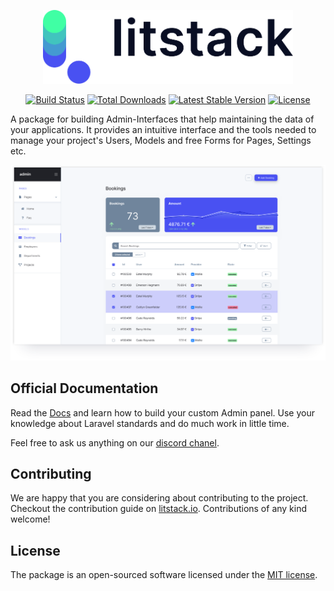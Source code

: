 <p align="center">
    <img width="400px" src="https://raw.githubusercontent.com/litstack/art/master/logo/png/litstack_logo.png">
</p>

<p align="center">
    <a href="https://github.com/litstack/litstack/actions"><img src="https://github.com/litstack/litstack/workflows/tests/badge.svg" alt="Build Status"></a>
    <a href="https://packagist.org/packages/litstack/litstack"><img src="https://img.shields.io/packagist/dt/litstack/litstack?color=%234951f2" alt="Total Downloads"></a>
    <a href="https://packagist.org/packages/litstack/litstack"><img src="https://img.shields.io/github/v/release/litstack/litstack?color=%2383c2ff&label=stable" alt="Latest Stable Version"></a>
    <a href="https://packagist.org/packages/litstack/litstack"><img src="https://img.shields.io/github/license/litstack/litstack?color=%2331c653" alt="License"></a>
</p>

A package for building Admin-Interfaces that help maintaining the data of your
applications. It provides an intuitive interface and the tools needed to manage
your project's Users, Models and free Forms for Pages, Settings etc.

![Interface](./docs/preview.png 'Interface')

## Official Documentation

Read the [Docs](https://litstack.io/docs) and learn how to build your custom
Admin panel. Use your knowledge about Laravel standards and do much work in
little time.

Feel free to ask us anything on our
[discord chanel](https://discord.gg/u4qpb5P).

## Contributing

We are happy that you are considering about contributing to the project.
Checkout the contribution guide on
[litstack.io](https://litstack.io/docs/prologue/contributing). Contributions of
any kind welcome!

## License

The package is an open-sourced software licensed under the
[MIT license](LICENSE.md).
